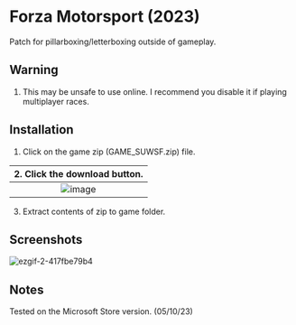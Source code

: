 # Forza Motorsport (2023)
Patch for pillarboxing/letterboxing outside of gameplay.

## Warning
1. This may be unsafe to use online. I recommend you disable it if playing multiplayer races.

## Installation
1. Click on the game zip (GAME_SUWSF.zip) file.

| 2. Click the download button. |
|:-------------------------------------:|
| ![image](https://github.com/Lyall/UltrawidePatches/assets/695941/5ce06a5d-5d52-477d-9c02-84941ba833cb) |
3. Extract contents of zip to game folder.

## Screenshots
![ezgif-2-417fbe79b4](https://github.com/Lyall/UltrawidePatches/assets/695941/aa9b4c92-bcbd-48be-b43d-6b0b5827feda)

## Notes
Tested on the Microsoft Store version. (05/10/23)
